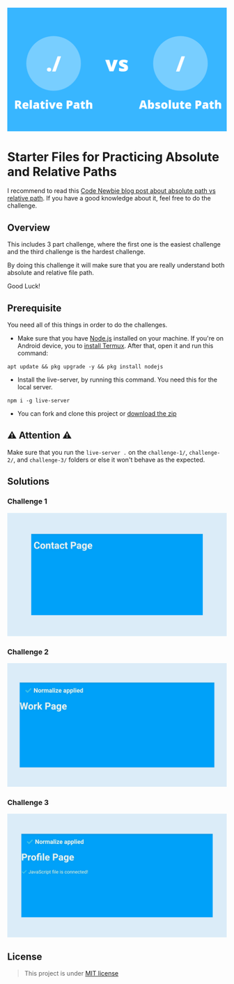 ![Banner](./images/banner.jpg)

# Starter Files for Practicing Absolute and Relative Paths
I recommend to read this [Code Newbie blog post about absolute path vs relative path](). If you have a good knowledge about it, feel free to do the challenge.

## Overview
This includes 3 part challenge, where the first one is the easiest challenge and the third challenge is the hardest challenge.

By doing this challenge it will make sure that you are really understand both absolute and relative file path.

Good Luck!

## Prerequisite
You need all of this things in order to do the challenges.
- Make sure that you have [Node.js](https://nodejs.org/en/) installed on your machine. If you're on Android device, you to [install Termux](https://f-droid.org/repo/com.termux_117.apk). After that, open it and run this command:
```shell
apt update && pkg upgrade -y && pkg install nodejs
```
- Install the live-server, by running this command. You need this for the local server.
```shell
npm i -g live-server
```
- You can fork and clone this project or [download the zip](https://github.com/vanzasetia/practice-file-path/archive/refs/heads/master.zip)

## ⚠️ Attention ⚠️
Make sure that you run the `live-server .` on the `challenge-1/`, `challenge-2/`, and `challenge-3/` folders or else it won't behave as the expected.

## Solutions

### Challenge 1

![Solution](./images/challenge-1.jpg)

### Challenge 2

![Solution](./images/challenge-2.jpg)

### Challenge 3

![Solution](./images/challenge-3.jpg)

## License
> This project is under [MIT license](https://github.com/vanzasetia/practice-file-path/blob/master/LICENSE)